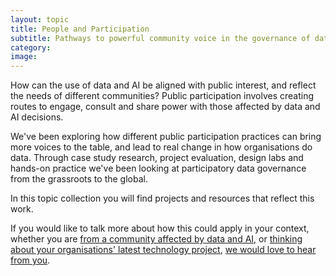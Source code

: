 ```yaml
---
layout: topic
title: People and Participation
subtitle: Pathways to powerful community voice in the governance of data and AI
category: 
image: 
---
```


How can the use of data and AI be aligned with public interest, and reflect the needs of different communities? Public participation involves creating routes to engage, consult and share power with those affected by data and AI decisions. 

We've been exploring how different public participation practices can bring more voices to the table, and lead to real change in how organisations do data. Through case study research, project evaluation, design labs and hands-on practice we've been looking at participatory data governance from the grassroots to the global. 

In this topic collection you will find projects and resources that reflect this work.

If you would like to talk more about how this could apply in your context, whether you are [from a community affected by data and AI](https://connectedbydata.org/offer/community), or [thinking about your organisations' latest technology project](https://connectedbydata.org/offer/organisation), [we would love to hear from you](https://connectedbydata.org/offer). 



